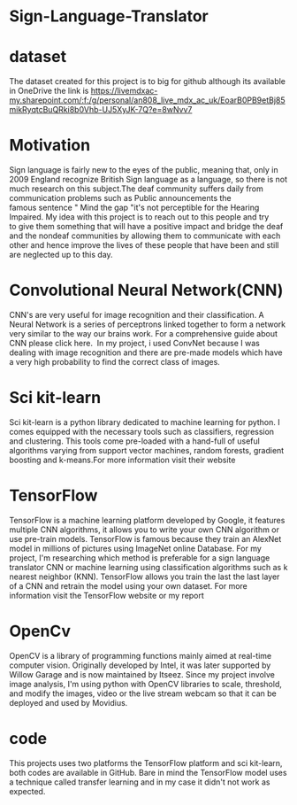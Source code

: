 # Sign-Language-Translator

# dataset
The dataset created for this project is to big for github although its available in OneDrive the link is https://livemdxac-my.sharepoint.com/:f:/g/personal/an808_live_mdx_ac_uk/EoarB0PB9etBj85mikRyqtcBuQRki8b0Vhb-UJ5XyJK-7Q?e=8wNvv7

 # Motivation
 
  Sign language is fairly new to the eyes of the public, meaning that, only in 2009 England recognize British Sign language as a language, so there is not much research on this subject.The deaf community suffers daily from communication problems such as Public announcements the famous sentence " Mind the gap "it's not perceptible for the Hearing Impaired. My idea with this project is to reach out to this people and try to give them something that will have a positive impact and bridge the deaf and the nondeaf communities by allowing them to communicate with each other and hence improve the lives of these people that have been and still are neglected up to this day.
 
 # Convolutional Neural Network(CNN)
 
  CNN's are very useful for image recognition and their classification. A Neural Network is a series of perceptrons linked together to form a network very similar to the way our brains work. For a comprehensive guide about CNN please click here. 
In my project, i used ConvNet because I was dealing with image recognition and there are pre-made models which have a very high probability to find the correct class of images.
 
 # Sci kit-learn
 
 Sci kit-learn is a python library dedicated to machine learning for python. I comes equipped with the necessary tools such as classifiers, regression and clustering. This tools come pre-loaded with a hand-full of useful algorithms varying from support vector machines, random forests, gradient boosting and k-means.For more information visit their website
 
 # TensorFlow
 
  TensorFlow is a machine learning platform developed by Google, it features multiple CNN algorithms, it allows you to write your own CNN algorithm or use pre-train models. TensorFlow is famous because they train an AlexNet model in millions of pictures using ImageNet online Database.
  For my project, I'm researching which method is preferable for a sign language translator CNN or machine learning using classification algorithms such as k nearest neighbor (KNN). TensorFlow allows you train the last the last layer of a CNN and retrain the model using your own dataset. For more information visit the TensorFlow website or my report
  
  # OpenCv
  
  OpenCV is a library of programming functions mainly aimed at real-time computer vision. Originally developed by Intel, it was later supported by Willow Garage and is now maintained by Itseez.
  Since my project involve image analysis, I'm using python with OpenCV libraries to scale, threshold, and modify the images, video or the live stream webcam so that it can be deployed and used by Movidius.
  
  # code
  This projects uses two platforms the TensorFlow platform and sci kit-learn, both codes are available in GitHub. Bare in mind the TensorFlow model uses a technique called transfer learning and in my case it didn't not work as expected.
  
